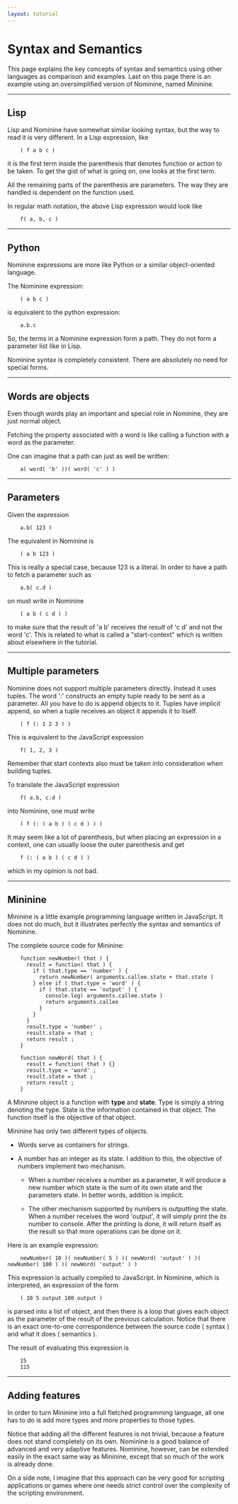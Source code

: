```yaml
---
layout: tutorial
---
```


Syntax and Semantics
====================

This page explains the key concepts of syntax and semantics using other languages as comparison and examples.
Last on this page there is an example using an oversimplified version of Nominine, named Mininine.

<hr>

Lisp
----

Lisp and Nominine have somewhat similar looking syntax, but the way to read it is very different.
In a Lisp expression, like

        ( f a b c )

it is the first term inside the parenthesis that denotes function or action to be taken.
To get the gist of what is going on, one looks at the first term.

All the remaining parts of the parenthesis are parameters.
The way they are handled is dependent on the function used.

In regular math notation, the above Lisp expression would look like

        f( a, b, c )

<hr>

Python
------

Nominine expressions are more like Python or a similar object-oriented language.

The Nominine expression:

        ( a b c )

is equivalent to the python expression:

        a.b.c

So, the terms in a Nominine expression form a path.
They do not form a parameter list like in Lisp.

Nominine syntax is completely consistent.
There are absolutely no need for special forms.

<hr>

Words are objects
-----------------

Even though words play an important and special role in Nominine,
they are just normal object.

Fetching the property associated with a word is like calling a function with a word as the parameter.

One can imagine that a path can just as well be written:

        a( word( 'b' ))( word( 'c' ) )

<hr>

Parameters
----------

Given the expression

        a.b( 123 )

The equivalent in Nominine is

        ( a b 123 )

This is really a special case, because 123 is a literal.
In order to have a path to fetch a parameter such as

        a.b( c.d )

on must write in Nominine

        ( a b ( c d ) )

to make sure that the result of 'a b' receives the *result* of 'c d' and not the word 'c'.
This is related to what is called a "start-context" which is written about elsewhere in the tutorial.

<hr>

Multiple parameters
-------------------

Nominine does not support multiple parameters directly.
Instead it uses tuples. The word ':' constructs an empty tuple ready to be sent as a parameter.
All you have to do is append objects to it.
Tuples have implicit append, so when a tuple receives an object it appends it to itself.

        ( f (: 1 2 3 ) )

This is equivalent to the JavaScript expression

        f( 1, 2, 3 )

Remember that start contexts also must be taken into consideration when building tuples.

To translate the JavaScript expression

        f( a.b, c.d )

into Nominine, one must write

        ( f (: ( a b ) ( c d ) ) )

It may seem like a lot of parenthesis, but when placing an expression in a context, one can usually loose the outer parenthesis and get

        f (: ( a b ) ( c d ) )

which in my opinion is not bad.

<hr>

Mininine
--------

Mininine is a little example programming language written in JavaScript.
It does not do much,
but it illustrates perfectly the syntax and semantics of Nominine.

The complete source code for Mininine:

        function newNumber( that ) {
          result = function( that ) {
            if ( that.type == 'number' ) {
              return newNumber( arguments.callee.state + that.state )
            } else if ( that.type = 'word' ) {
              if ( that.state == 'output' ) {
                console.log( arguments.callee.state )
                return arguments.callee
              }
            }
          }
          result.type = 'number' ;
          result.state = that ;
          return result ;
        }

        function newWord( that ) {
          result = function( that ) {}
          result.type = 'word' ;
          result.state = that ;
          return result ;
        }


A Mininine object is a function with **type** and **state**.
Type is simply a string denoting the type.
State is the information contained in that object.
The function itself is the objective of that object.

Mininine has only two different types of objects.

- Words serve as containers for strings.

- A number has an integer as its state.
I addition to this, the objective of numbers implement two mechanism.

   - When a number receives a number as a parameter, it will produce a new number which state is the sum of its own state and the parameters state. In better words, addition is implicit.

   - The other mechanism supported by numbers is outputting the state. When a number receives the word 'output', it will simply print the its number to console. After the printing is done, it will return itself as the result so that more operations can be done on it.

Here is an example expression:

        newNumber( 10 )( newNumber( 5 ) )( newWord( 'output' ) )( newNumber( 100 ) )( newWord( 'output' ) )

This expression is actually compiled to JavaScript.
In Nominine, which is interpreted, an expression of the form

        ( 10 5 output 100 output )

is parsed into a list of object, and then there is a loop that gives each object as the parameter of the result of the previous calculation.
Notice that there is an exact one-to-one correspondence between the source code ( syntax ) and what it does ( semantics ).

The result of evaluating this expression is 

        15
        115

<hr>

Adding features
---------------

In order to turn Mininine into a full fletched programming language,
all one has to do is add more types and more properties to those types.

Notice that adding all the different features is not trivial, because a feature does not stand completely on its own.
Nominine is a good balance of advanced and very adaptive features.
Nominine, however, can be extended easily in the exact same way as Mininine, except that so much of the work is already done.

On a side note, I imagine that this approach can be very good for scripting applications or games
where one needs strict control over the complexity of the scripting environment.

